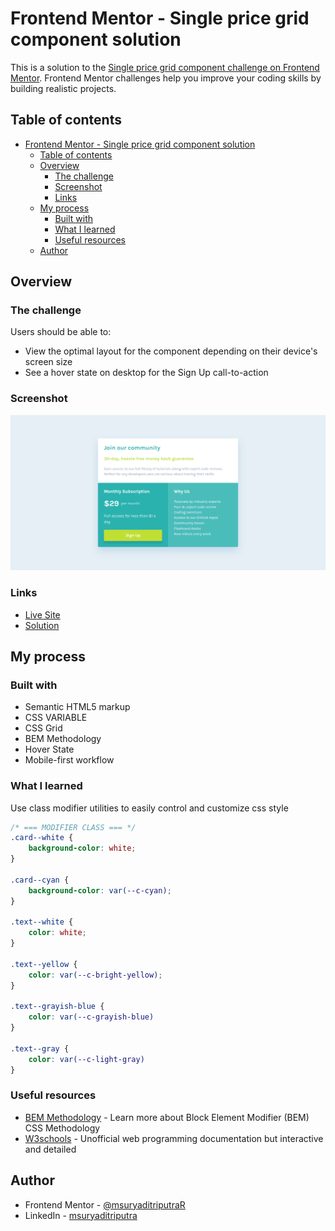 # Frontend Mentor - Single price grid component solution

This is a solution to the [Single price grid component challenge on Frontend Mentor](https://www.frontendmentor.io/challenges/single-price-grid-component-5ce41129d0ff452fec5abbbc). Frontend Mentor challenges help you improve your coding skills by building realistic projects. 

## Table of contents

- [Frontend Mentor - Single price grid component solution](#frontend-mentor---single-price-grid-component-solution)
  - [Table of contents](#table-of-contents)
  - [Overview](#overview)
    - [The challenge](#the-challenge)
    - [Screenshot](#screenshot)
    - [Links](#links)
  - [My process](#my-process)
    - [Built with](#built-with)
    - [What I learned](#what-i-learned)
    - [Useful resources](#useful-resources)
  - [Author](#author)

## Overview

### The challenge

Users should be able to:

- View the optimal layout for the component depending on their device's screen size
- See a hover state on desktop for the Sign Up call-to-action

### Screenshot

![](./screenshot.png)

### Links

- [Live Site](https://msuryaditriputrar.github.io/Front-End-Mentor/newbie/single-price-grid-component)
- [Solution](https://github.com/msuryaditriputraR/Front-End-Mentor/tree/master/newbie/single-price-grid-component)

## My process

### Built with

- Semantic HTML5 markup
- CSS VARIABLE
- CSS Grid
- BEM Methodology
- Hover State
- Mobile-first workflow

### What I learned

Use class modifier utilities to easily control and customize css style

```css
/* === MODIFIER CLASS === */
.card--white {
    background-color: white;
}

.card--cyan {
    background-color: var(--c-cyan);
}

.text--white {
    color: white;
}

.text--yellow {
    color: var(--c-bright-yellow);
}

.text--grayish-blue {
    color: var(--c-grayish-blue)
}

.text--gray {
    color: var(--c-light-gray)
}
```

### Useful resources

- [BEM Methodology](https://getbem.com/) - Learn more about Block Element Modifier (BEM) CSS Methodology
- [W3schools](https://www.w3schools.com/) - Unofficial web programming documentation but interactive and detailed

## Author

- Frontend Mentor - [@msuryaditriputraR](https://www.frontendmentor.io/profile/msuryaditriputraR)
- LinkedIn - [msuryaditriputra](https://www.linkedin.com/in/msuryaditriputra/)
